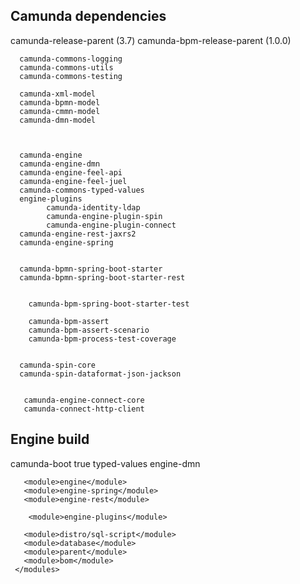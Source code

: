 ## Camunda dependencies
  camunda-release-parent (3.7)
    camunda-bpm-release-parent (1.0.0)
    
	  camunda-commons-logging
	  camunda-commons-utils
	  camunda-commons-testing
	  
	  camunda-xml-model
	  camunda-bpmn-model
	  camunda-cmmn-model
	  camunda-dmn-model
	  
	  
	  
	  camunda-engine
	  camunda-engine-dmn
	  camunda-engine-feel-api
	  camunda-engine-feel-juel
	  camunda-commons-typed-values
	  engine-plugins
	  		camunda-identity-ldap
	  		camunda-engine-plugin-spin
	  		camunda-engine-plugin-connect
	  camunda-engine-rest-jaxrs2
	  camunda-engine-spring
	  
	  
	  camunda-bpmn-spring-boot-starter 
	  camunda-bpmn-spring-boot-starter-rest
  
  
  		camunda-bpm-spring-boot-starter-test
  
  		camunda-bpm-assert
  		camunda-bpm-assert-scenario
  		camunda-bpm-process-test-coverage
  
  
      camunda-spin-core
      camunda-spin-dataformat-json-jackson
  
     
	   camunda-engine-connect-core
	   camunda-connect-http-client
  
## Engine build

  <profile>
      <!-- profile for running process-engine unit tests in QA -->
      <id>camunda-boot</id>
	  <activation>
        <activeByDefault>true</activeByDefault>
      </activation>
      <modules>
	    <!-- <module>qa</module> -->
	    <module>typed-values</module>
        <module>engine-dmn</module>


       <module>engine</module>
       <module>engine-spring</module>
       <module>engine-rest</module>

		<module>engine-plugins</module>

       <module>distro/sql-script</module>
       <module>database</module>
       <module>parent</module>
       <module>bom</module>
     </modules>
  </profile> 